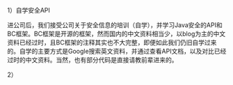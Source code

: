1）自学安全API

进公司后，我们接受公司关于安全信息的培训（自学），并学习Java安全的API和BC框架。BC框架是开源的框架，然而国内的中文资料相当少，以blog为主的中文资料已经过时，且BC框架的注释其实也不大完整，即便如此我们仍旧自学过来的。自学的主要方式是Google搜索英文资料，并通过查看API文档，以及对比已经过时的中文资料。当然，也有部分代码是直接请教前辈进来的。



2）

